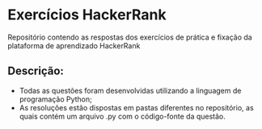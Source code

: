 # Exercícios HackerRank
Repositório contendo as respostas dos exercícios de prática e fixação da plataforma de aprendizado HackerRank

## Descrição: 

* Todas as questões foram desenvolvidas utilizando a linguagem de programação Python;
* As resoluções estão dispostas em pastas diferentes no repositório, as quais contém um arquivo .py com o código-fonte da questão.
